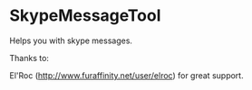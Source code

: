 # SkypeMessageTool
Helps you with skype messages.

Thanks to:

El'Roc (http://www.furaffinity.net/user/elroc) for great support.
